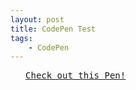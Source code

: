 ```yaml
---
layout: post
title: CodePen Test
tags:
    - CodePen
---
```


<pre class="codepen" data-height="470" data-type="result" data-href="kjmBd" data-user="andymcfee" data-safe="true"> <code> </code> <a href="http://codepen.io/andymcfee/pen/kjmBd">Check out this Pen!</a> </pre>
<script src="http://codepen.io/assets/embed/ei.js"> </script>